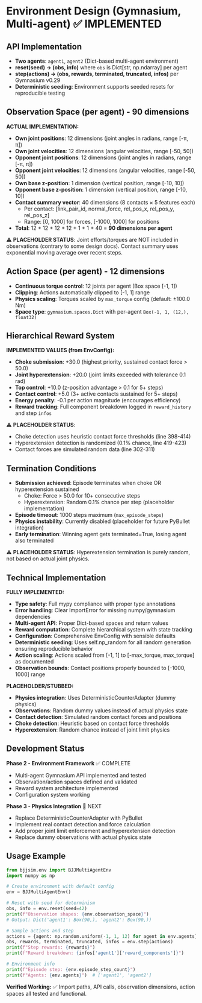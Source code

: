 # Environment Design (Gymnasium, Multi-agent) ✅ IMPLEMENTED

## API Implementation

- **Two agents**: `agent1`, `agent2` (Dict-based multi-agent environment)
- **reset(seed) -> (obs, info)** where `obs` is Dict[str, np.ndarray] per agent
- **step(actions) -> (obs, rewards, terminated, truncated, infos)** per Gymnasium v0.29
- **Deterministic seeding**: Environment supports seeded resets for reproducible testing

## Observation Space (per agent) - 90 dimensions

**ACTUAL IMPLEMENTATION:**
- **Own joint positions**: 12 dimensions (joint angles in radians, range [-π, π])
- **Own joint velocities**: 12 dimensions (angular velocities, range [-50, 50])
- **Opponent joint positions**: 12 dimensions (joint angles in radians, range [-π, π])  
- **Opponent joint velocities**: 12 dimensions (angular velocities, range [-50, 50])
- **Own base z-position**: 1 dimension (vertical position, range [-10, 10])
- **Opponent base z-position**: 1 dimension (vertical position, range [-10, 10])
- **Contact summary vector**: 40 dimensions (8 contacts × 5 features each)
  - Per contact: [link_pair_id, normal_force, rel_pos_x, rel_pos_y, rel_pos_z]
  - Range: [0, 1000] for forces, [-1000, 1000] for positions
- **Total**: 12 + 12 + 12 + 12 + 1 + 1 + 40 = **90 dimensions per agent**

⚠️ **PLACEHOLDER STATUS**: Joint efforts/torques are NOT included in observations (contrary to some design docs). Contact summary uses exponential moving average over recent steps.

## Action Space (per agent) - 12 dimensions

- **Continuous torque control**: 12 joints per agent (Box space [-1, 1])
- **Clipping**: Actions automatically clipped to [-1, 1] range
- **Physics scaling**: Torques scaled by `max_torque` config (default: ±100.0 Nm)
- **Space type**: `gymnasium.spaces.Dict` with per-agent `Box(-1, 1, (12,), float32)`

## Hierarchical Reward System

**IMPLEMENTED VALUES (from EnvConfig):**
- **Choke submission**: +30.0 (highest priority, sustained contact force > 50.0)
- **Joint hyperextension**: +20.0 (joint limits exceeded with tolerance 0.1 rad)
- **Top control**: +10.0 (z-position advantage > 0.1 for 5+ steps)
- **Contact control**: +5.0 (3+ active contacts sustained for 5+ steps) 
- **Energy penalty**: -0.1 per action magnitude (encourages efficiency)
- **Reward tracking**: Full component breakdown logged in `reward_history` and step `infos`

⚠️ **PLACEHOLDER STATUS**: 
- Choke detection uses heuristic contact force thresholds (line 398-414)
- Hyperextension detection is randomized (0.1% chance, line 419-423)
- Contact forces are simulated random data (line 302-311)

## Termination Conditions

- **Submission achieved**: Episode terminates when choke OR hyperextension sustained
  - Choke: Force > 50.0 for 10+ consecutive steps
  - Hyperextension: Random 0.1% chance per step (placeholder implementation)
- **Episode timeout**: 1000 steps maximum (`max_episode_steps`)
- **Physics instability**: Currently disabled (placeholder for future PyBullet integration)
- **Early termination**: Winning agent gets terminated=True, losing agent also terminated

⚠️ **PLACEHOLDER STATUS**: Hyperextension termination is purely random, not based on actual joint physics.

## Technical Implementation

**FULLY IMPLEMENTED:**
- **Type safety**: Full mypy compliance with proper type annotations
- **Error handling**: Clear ImportError for missing numpy/gymnasium dependencies  
- **Multi-agent API**: Proper Dict-based spaces and return values
- **Reward computation**: Complete hierarchical system with state tracking
- **Configuration**: Comprehensive EnvConfig with sensible defaults
- **Deterministic seeding**: Uses self.np_random for all random generation ensuring reproducible behavior
- **Action scaling**: Actions scaled from [-1, 1] to [-max_torque, max_torque] as documented
- **Observation bounds**: Contact positions properly bounded to [-1000, 1000] range

**PLACEHOLDER/STUBBED:**
- **Physics integration**: Uses DeterministicCounterAdapter (dummy physics)
- **Observations**: Random dummy values instead of actual physics state
- **Contact detection**: Simulated random contact forces and positions
- **Choke detection**: Heuristic based on contact force thresholds
- **Hyperextension**: Random chance instead of joint limit physics

## Development Status

**Phase 2 - Environment Framework** ✅ COMPLETE
- Multi-agent Gymnasium API implemented and tested
- Observation/action spaces defined and validated
- Reward system architecture implemented
- Configuration system working

**Phase 3 - Physics Integration** 🔄 NEXT
- Replace DeterministicCounterAdapter with PyBullet
- Implement real contact detection and force calculation  
- Add proper joint limit enforcement and hyperextension detection
- Replace dummy observations with actual physics state

## Usage Example

```python
from bjjsim.env import BJJMultiAgentEnv
import numpy as np

# Create environment with default config
env = BJJMultiAgentEnv()

# Reset with seed for determinism
obs, info = env.reset(seed=42)
print(f"Observation shapes: {env.observation_space}")
# Output: Dict('agent1': Box(90,), 'agent2': Box(90,))

# Sample actions and step
actions = {agent: np.random.uniform(-1, 1, 12) for agent in env.agents}
obs, rewards, terminated, truncated, infos = env.step(actions)
print(f"Step rewards: {rewards}")
print(f"Reward breakdown: {infos['agent1']['reward_components']}")

# Environment info
print(f"Episode step: {env.episode_step_count}")
print(f"Agents: {env.agents}")  # ['agent1', 'agent2']
```

**Verified Working:** ✅ Import paths, API calls, observation dimensions, action spaces all tested and functional.